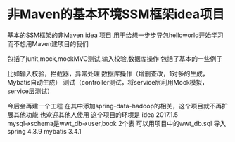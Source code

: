 非Maven的基本环境SSM框架idea项目
==============================
基本的SSM框架的非Maven idea 项目
用于给想一步步导包helloworld开始学习 而不想用Maven建项目的我们

包括了junit,mock,mockMVC测试,输入校验,数据库操作
包括了基本的一些例子

比如输入校验，拦截器，异常处理
数据库操作（增删查改，1对多的生成，Mybatis自动生成）
测试（controller测试，将service层利用Mock模拟，service层测试）

今后会再建一个工程 在其中添加spring-data-hadoop的相关，这个项目就不再扩展其他功能
也欢迎其他人使用
这个项目的环境是 
idea 2017.1.5  
mysql->schema是wwt_db->user,book 2个表 可以用项目中的wwt_db.sql 导入
spring 4.3.9
mybatis 3.4.1
